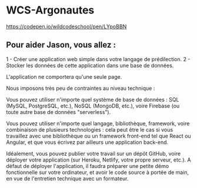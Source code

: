 # WCS-Argonautes

https://codepen.io/wildcodeschool/pen/LYpoBBN

## Pour aider Jason, vous allez :

1 - Créer une application web simple dans votre langage de prédilection.
2 - Stocker les données de cette application dans une base de données.

L'application ne comportera qu'une seule page.

Nous imposons très peu de contraintes au niveau technique :

Vous pouvez utiliser n'importe quel système de base de données : SQL (MySQL, PostgreSQL, etc.), NoSQL (MongoDB, etc.), voire Firebase (ou toute autre base de données "serverless").

Vous pouvez utiliser n'importe quel langage, bibliothèque, framework, voire combinaison de plusieurs technologies : cela peut être le cas si vous travaillez avec une bibliothèque ou un framework front-end tel que React ou Angular, et que vous écrivez par ailleurs une application back-end.

Idéalement, vous pouvez publier votre travail sur un dépôt GitHub, voire déployer votre application (sur Heroku, Netlify, votre propre serveur, etc.). A défaut de déployer l'application, il faudra préparer une petite démo fonctionnelle sur votre ordinateur, et avoir le code source à portée de main, en vue de l'entretien technique avec un formateur.
